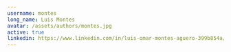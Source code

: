 ```yaml
---
username: montes
long_name: Luis Montes
avatar: /assets/authors/montes.jpg
active: true
linkedin: https://www.linkedin.com/in/luis-omar-montes-aguero-399b854a/
---
```

